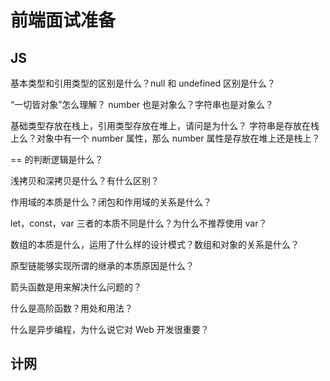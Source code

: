 # 前端面试准备

## JS

基本类型和引用类型的区别是什么？null 和 undefined 区别是什么？

“一切皆对象”怎么理解？ number 也是对象么？字符串也是对象么？

基础类型存放在栈上，引用类型存放在堆上，请问是为什么？ 字符串是存放在栈上么？对象中有一个 number 属性，那么 number 属性是存放在堆上还是栈上？

== 的判断逻辑是什么？

浅拷贝和深拷贝是什么？有什么区别？

作用域的本质是什么？闭包和作用域的关系是什么？

let，const，var 三者的本质不同是什么？为什么不推荐使用 var？

数组的本质是什么，运用了什么样的设计模式？数组和对象的关系是什么？

原型链能够实现所谓的继承的本质原因是什么？

箭头函数是用来解决什么问题的？

什么是高阶函数？用处和用法？

什么是异步编程，为什么说它对 Web 开发很重要？

## 计网

